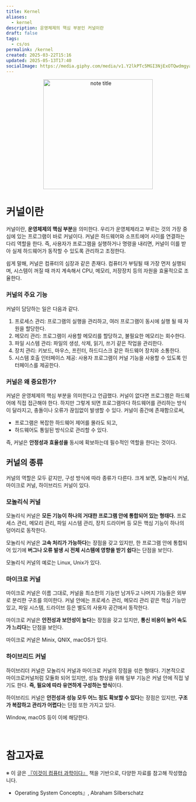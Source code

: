 ```yaml
---
title: Kernel
aliases:
  - kernel
description: 운영체제의 핵심 부분인 커널이란
draft: false
tags:
  - cs/os
permalink: /kernel
created: 2025-03-22T15:16
updated: 2025-05-13T17:40
socialImage: https://media.giphy.com/media/v1.Y2lkPTc5MGI3NjExOTQwdmgyaHU0ZzV3YXZnczF2c3Z4dDB2NmFmYmxyN3JsZmk5bjM4cCZlcD12MV9naWZzX3NlYXJjaCZjdD1n/gWoTJPQ0JEv6Z9EJ0z/giphy.gif
---
```

<p align="center">
  <img src="https://media.giphy.com/media/v1.Y2lkPTc5MGI3NjExOTQwdmgyaHU0ZzV3YXZnczF2c3Z4dDB2NmFmYmxyN3JsZmk5bjM4cCZlcD12MV9naWZzX3NlYXJjaCZjdD1n/gWoTJPQ0JEv6Z9EJ0z/giphy.gif" alt="note title" width="300">
</p>

# 커널이란

커널이란, **운영체제의 핵심 부분**을 의미한다. 우리가 운영체제라고 부르는 것의 가장 중심에 있는 프로그램이 바로 커널이다. 커널은 하드웨어와 소프트에어 사이를 연결하는 다리 역할을 한다. 즉, 사용자가 프로그램을 실행하거나 명령을 내리면, 커널이 이를 받아 실제 하드웨어가 동작할 수 있도록 관리하고 조정한다.

쉽게 말해, 커널은 컴퓨터의 심장과 같은 존재다. 컴퓨터가 부팅될 때 가장 먼저 실행되며, 시스템이 꺼질 때 까지 계속해서 CPU, 메모리, 저장장치 등의 자원을 효율적으로 조율한다.

### 커널의 주요 기능
커널이 담당하는 일은 다음과 같다.  

1. 프로세스 관리: 프로그램의 실행을 관리하고, 여러 프로그램이 동시에 실행 될 때 자원을 할당한다.  
2. 메모리 관리: 프로그램이 사용할 메모리를 할당하고, 불필요한 메모리는 회수한다.
3. 파일 시스템 관리: 파일의 생성, 삭제, 읽기, 쓰기 같은 작업을 관리한다.
4. 장치 관리: 키보드, 마우스, 프린터, 하드디스크 같은 하드웨어 장치와 소통한다. 
5. 시스템 호출 인터페이스 제공: 사용자 프로그램이 커널 기능을 사용할 수 있도록 인터페이스를 제공한다.  

### 커널은 왜 중요한가?

커널은 운영체제의 핵심 부분을 의미한다고 언급했다. 커널이 없다면 프로그램은 하드웨어에 직접 접근해야 한다. 하지만 그렇게 되면 프로그램마다 하드웨어를 관리하는 방식이 달라지고, 충돌이나 오류가 끊임없이 발생할 수 있다. 커널이 중간에 존재함으로써,
- 프로그램은 복잡한 하드웨어 제어를 몰라도 되고,
- 하드웨어도 통일된 방식으로 관리할 수 있다.

즉, 커널은 **안정성과 효율성을** 동시에 확보하는데 필수적인 역할을 한다는 것이다.

## 커널의 종류

커널의 역할은 모두 같지만, 구성 방식에 따라 종류가 다른다. 크게 보면, 모놀리식 커널, 마이크로 커널, 하이브리드 커널이 있다.

### 모놀리식 커널  
모놀리식 커널은 **모든 기능이 하나의 거대한 프로그램 안에 통합되어 있는 형태다.** 프로세스 관리, 메모리 관리, 파일 시스템 관리, 장치 드라이버 등 모든 핵심 기능이 하나의 덩어리로 동작한다.  

모놀리식 커널은 **고속 처리가 가능하다**는 장점을 갖고 있지만, 한 프로그램 안에 통합되어 있기에 **버그나 오류 발생 시 전체 시스템에 영향을 받기 쉽다**는 단점을 보인다.

모놀리식 커널의 예로는  Linux, Unix가 있다.

### 마이크로 커널
마이크로 커널은 이름 그대로, 커널을 최소한의 기능만 남겨두고 나머지 기능들은 외부로 분리한 구조를 의미한다. 커널 안에는 프로세스 관리, 메모리 관리 같은 핵심 기능만 있고, 파일 시스템, 드라이브 등은 별도의 사용자 공간에서 동작한다.

마이크로 커널은 **안전성과 보안성이 높다**는 장점을 갖고 있지만, **통신 비용이 늘어 속도가 느리다**는 단점을 보인다.  

마이크로 커널은 Minix, QNIX, macOS가 있다.

### 하이브리드 커널
하이브리더 커널은 모놀리식 커널과 마이크로 커널의 장점을 섞은 형태다. 기본적으로 마이크로커널처럼 모듈화 되어 있지만, 성능 향상을 위해 일부 기능은 커널 안에 직접 넣기도 한다. **즉, 필요에 따라 유연하게 구성하는 방식**이다.  

하이브리드 커널은 **안전성과 성능 모두 어느 정도 확보할 수 있다**는 장점은 있지만, **구조가 복잡하고 관리가 어렵다**는 단점 또한 가지고 있다.

Window, macOS 등이 이에 해당한다.
</br></br></br>
# 참고자료
※ 이 글은 [『이것이 컴퓨터 과학이다』](https://product.kyobobook.co.kr/detail/S000214014967) 책을 기반으로, 다양한 자료를 참고해 작성했습니다.
- Operating System Concepts』, Abraham Silberschatz  
